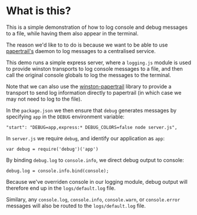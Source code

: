 # What is this?

This is a simple demonstration of how to log console and debug messages to a file, while having them also appear in the terminal.

The reason we'd like to to do is because we want to be able to use [papertrail's](http://help.papertrailapp.com/kb/configuration/configuring-centralized-logging-from-nodejs-apps/) daemon to log messages to a centralised service.

This demo runs a simple express server, where a `logging.js` module is used to provide winston transports to log console messages to a file, and then call the original console globals to log the messages to the terminal.

Note that we can also use the [winston-papertrail](https://github.com/kenperkins/winston-papertrail) library to provide a transport to send log information directly to papertrail (in which case we may not need to log to the file).

In the `package.json` we then ensure that `debug` generates messages by specifying `app` in the `DEBUG` environment variable:

	"start": "DEBUG=app,express:* DEBUG_COLORS=false node server.js",

In `server.js` we require `debug`, and identify our application as `app`:

	var debug = require('debug')('app')


By binding `debug.log` to `console.info`, we direct debug output to console:

	debug.log = console.info.bind(console);

Because we've overriden console in our logging module, debug output will therefore
end up in the `logs/default.log` file.

Similary, any `console.log`, `console.info`, `console.warn`, or `console.error` messages
will also be routed to the `logs/default.log` file.


